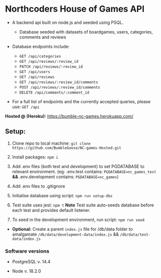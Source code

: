 # Northcoders House of Games API

- A backend api built on node.js and seeded using PSQL.

  - Database seeded with datasets of boardgames, users, categories, comments and reviews

- Database endpoints include:
  - `GET /api/categories`
  - `GET /api/reviews/:review_id`
  - `PATCH /api/reviews/:review_id`
  - `GET /api/users`
  - `GET /api/reviews`
  - `GET /api/reviews/:review_id/comments`
  - `POST /api/reviews/:review_id/comments`
  - `DELETE /api/comments/:comment_id`
- For a full list of endpoints and the currently accepted queries, please use: `GET /api`

**Hosted @ (Heroku):** https://bumble-nc-games.herokuapp.com/

## Setup:

1. Clone repo to local machine: `git clone https://github.com/BumbleGoose/NC-games-Hosted.git`

2. Install packages: `npm i`

3. Add .env files (both test and development) to set PGDATABASE to relevant environment. (eg: .env.test contains: `PGDATABASE=nc_games_test` **&&** .env.development contains: `PGDATABASE=nc_games`)

4. Add .env files to .gitignore

5. Initialise database using script: `npm run setup-dbs`

6. Test suite uses jest: `npm t`
   **Note** Test suite auto-seeds database before each test and provides default listener.

7. To seed in the development environment, run script: `npm run seed`

- **Optional:** Create a parent `index.js` file for /db/data folder to amalgamate `/db/data/development-data/index.js` && `/db/data/test-data/index.js`

### Software versions

- PostgreSQL v. 14.4

- Node v. 18.2.0
